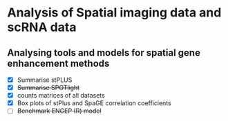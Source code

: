 # Analysis of Spatial imaging data and scRNA data
## Analysing tools and models for spatial gene enhancement methods
- [x] Summarise stPLUS
- [x] ~~Summarise SPOTlight~~
- [x] counts matrices of all datasets
- [x] Box plots of stPlus and SpaGE correlation coefficients
- [ ] ~~Benchmark ENGEP (R) model~~
